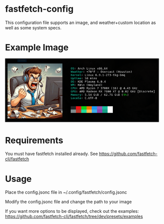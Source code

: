 # fastfetch-config

This configuration file supports an image, and weather+custom location as well as some system specs.

# Example Image

![example-image](example-image.png)

# Requirements

You must have fastfetch installed already. See https://github.com/fastfetch-cli/fastfetch

# Usage

Place the config.jsonc file in ~/.config/fastfetch/config.jsonc

Modify the config.jsonc file and change the path to your image

If you want more options to be displayed, check out the examples: 
https://github.com/fastfetch-cli/fastfetch/tree/dev/presets/examples